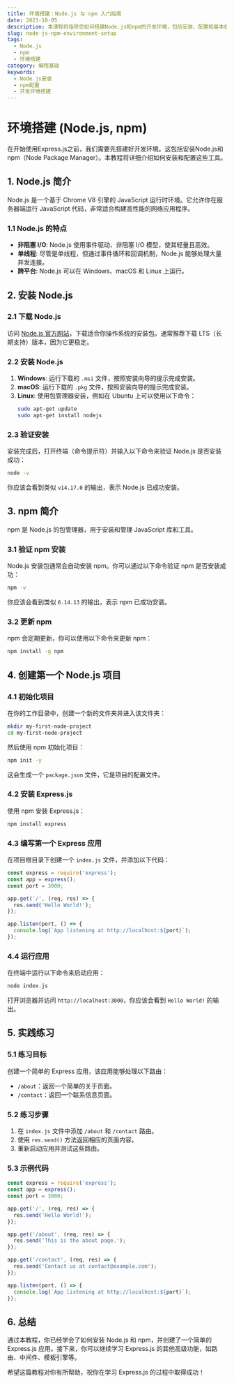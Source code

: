 ```yaml
---
title: 环境搭建：Node.js 与 npm 入门指南
date: 2023-10-05
description: 本课程将指导您如何搭建Node.js和npm的开发环境，包括安装、配置和基本使用。
slug: node-js-npm-environment-setup
tags:
  - Node.js
  - npm
  - 环境搭建
category: 编程基础
keywords:
  - Node.js安装
  - npm配置
  - 开发环境搭建
---
```


# 环境搭建 (Node.js, npm)

在开始使用Express.js之前，我们需要先搭建好开发环境。这包括安装Node.js和npm（Node Package Manager）。本教程将详细介绍如何安装和配置这些工具。

## 1. Node.js 简介

Node.js 是一个基于 Chrome V8 引擎的 JavaScript 运行时环境。它允许你在服务器端运行 JavaScript 代码，非常适合构建高性能的网络应用程序。

### 1.1 Node.js 的特点

- **非阻塞 I/O**: Node.js 使用事件驱动、非阻塞 I/O 模型，使其轻量且高效。
- **单线程**: 尽管是单线程，但通过事件循环和回调机制，Node.js 能够处理大量并发连接。
- **跨平台**: Node.js 可以在 Windows、macOS 和 Linux 上运行。

## 2. 安装 Node.js

### 2.1 下载 Node.js

访问 [Node.js 官方网站](https://nodejs.org/)，下载适合你操作系统的安装包。通常推荐下载 LTS（长期支持）版本，因为它更稳定。

### 2.2 安装 Node.js

1. **Windows**: 运行下载的 `.msi` 文件，按照安装向导的提示完成安装。
2. **macOS**: 运行下载的 `.pkg` 文件，按照安装向导的提示完成安装。
3. **Linux**: 使用包管理器安装，例如在 Ubuntu 上可以使用以下命令：
   ```bash
   sudo apt-get update
   sudo apt-get install nodejs
   ```

### 2.3 验证安装

安装完成后，打开终端（命令提示符）并输入以下命令来验证 Node.js 是否安装成功：

```bash
node -v
```

你应该会看到类似 `v14.17.0` 的输出，表示 Node.js 已成功安装。

## 3. npm 简介

npm 是 Node.js 的包管理器，用于安装和管理 JavaScript 库和工具。

### 3.1 验证 npm 安装

Node.js 安装包通常会自动安装 npm。你可以通过以下命令验证 npm 是否安装成功：

```bash
npm -v
```

你应该会看到类似 `6.14.13` 的输出，表示 npm 已成功安装。

### 3.2 更新 npm

npm 会定期更新，你可以使用以下命令来更新 npm：

```bash
npm install -g npm
```

## 4. 创建第一个 Node.js 项目

### 4.1 初始化项目

在你的工作目录中，创建一个新的文件夹并进入该文件夹：

```bash
mkdir my-first-node-project
cd my-first-node-project
```

然后使用 npm 初始化项目：

```bash
npm init -y
```

这会生成一个 `package.json` 文件，它是项目的配置文件。

### 4.2 安装 Express.js

使用 npm 安装 Express.js：

```bash
npm install express
```

### 4.3 编写第一个 Express 应用

在项目根目录下创建一个 `index.js` 文件，并添加以下代码：

```javascript
const express = require('express');
const app = express();
const port = 3000;

app.get('/', (req, res) => {
  res.send('Hello World!');
});

app.listen(port, () => {
  console.log(`App listening at http://localhost:${port}`);
});
```

### 4.4 运行应用

在终端中运行以下命令来启动应用：

```bash
node index.js
```

打开浏览器并访问 `http://localhost:3000`，你应该会看到 `Hello World!` 的输出。

## 5. 实践练习

### 5.1 练习目标

创建一个简单的 Express 应用，该应用能够处理以下路由：

- `/about`：返回一个简单的关于页面。
- `/contact`：返回一个联系信息页面。

### 5.2 练习步骤

1. 在 `index.js` 文件中添加 `/about` 和 `/contact` 路由。
2. 使用 `res.send()` 方法返回相应的页面内容。
3. 重新启动应用并测试这些路由。

### 5.3 示例代码

```javascript
const express = require('express');
const app = express();
const port = 3000;

app.get('/', (req, res) => {
  res.send('Hello World!');
});

app.get('/about', (req, res) => {
  res.send('This is the about page.');
});

app.get('/contact', (req, res) => {
  res.send('Contact us at contact@example.com');
});

app.listen(port, () => {
  console.log(`App listening at http://localhost:${port}`);
});
```

## 6. 总结

通过本教程，你已经学会了如何安装 Node.js 和 npm，并创建了一个简单的 Express.js 应用。接下来，你可以继续学习 Express.js 的其他高级功能，如路由、中间件、模板引擎等。

希望这篇教程对你有所帮助，祝你在学习 Express.js 的过程中取得成功！